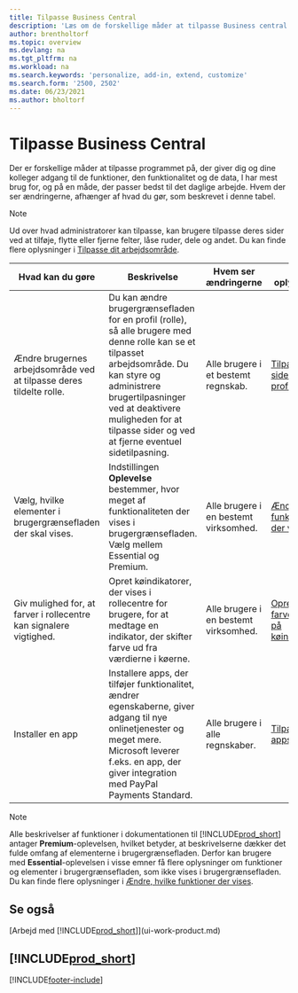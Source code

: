 ```yaml
---
title: Tilpasse Business Central
description: 'Læs om de forskellige måder at tilpasse Business central på, så du får bedre adgang til funktioner og funktioner, du har brug for, som i dit daglige arbejde.'
author: brentholtorf
ms.topic: overview
ms.devlang: na
ms.tgt_pltfrm: na
ms.workload: na
ms.search.keywords: 'personalize, add-in, extend, customize'
ms.search.form: '2500, 2502'
ms.date: 06/23/2021
ms.author: bholtorf
---
```

# <a name="customize-business-central"></a>Tilpasse Business Central

Der er forskellige måder at tilpasse programmet på, der giver dig og dine kolleger adgang til de funktioner, den funktionalitet og de data, I har mest brug for, og på en måde, der passer bedst til det daglige arbejde. Hvem der ser ændringerne, afhænger af hvad du gør, som beskrevet i denne tabel.

> [!NOTE]
> Ud over hvad administratorer kan tilpasse, kan brugere tilpasse deres sider ved at tilføje, flytte eller fjerne felter, låse ruder, dele og andet. Du kan finde flere oplysninger i [Tilpasse dit arbejdsområde](ui-personalization-user.md).

| Hvad kan du gøre    |  Beskrivelse  |  Hvem ser ændringerne  |  Flere oplysninger  |
|-----|---------------|---------|-------|
|Ændre brugernes arbejdsområde ved at tilpasse deres tildelte rolle.|Du kan ændre brugergrænsefladen for en profil (rolle), så alle brugere med denne rolle kan se et tilpasset arbejdsområde. Du kan styre og administrere brugertilpasninger ved at deaktivere muligheden for at tilpasse sider og ved at fjerne eventuel sidetilpasning.|Alle brugere i et bestemt regnskab.|[Tilpasse sider til profiler](ui-personalization-manage.md)|
|Vælg, hvilke elementer i brugergrænsefladen der skal vises.|Indstillingen **Oplevelse** bestemmer, hvor meget af funktionaliteten der vises i brugergrænsefladen. Vælg mellem Essential og Premium.|Alle brugere i en bestemt virksomhed.|[Ændre, hvilke funktioner der vises](ui-experiences.md)|
|Giv mulighed for, at farver i rollecentre kan signalere vigtighed.|Opret køindikatorer, der vises i rollecentre for brugere, for at medtage en indikator, der skifter farve ud fra værdierne i køerne.|Alle brugere i en bestemt virksomhed.|[Oprette en farveindikator på køindikatorer](admin-how-set-up-colored-indicator-on-cues.md)|
|Installer en app|Installere apps, der tilføjer funktionalitet, ændrer egenskaberne, giver adgang til nye onlinetjenester og meget mere. Microsoft leverer f.eks. en app, der giver integration med PayPal Payments Standard.|Alle brugere i alle regnskaber.|[Tilpasse med apps](ui-extensions.md)|

> [!NOTE]
> Alle beskrivelser af funktioner i dokumentationen til [!INCLUDE[prod_short](includes/prod_short.md)] antager **Premium**-oplevelsen, hvilket betyder, at beskrivelserne dækker det fulde omfang af elementerne i brugergrænsefladen. Derfor kan brugere med **Essential**-oplevelsen i visse emner få flere oplysninger om funktioner og elementer i brugergrænsefladen, som ikke vises i brugergrænsefladen. Du kan finde flere oplysninger i [Ændre, hvilke funktioner der vises](ui-experiences.md).

## <a name="see-also"></a>Se også

[Arbejd med [!INCLUDE[prod_short](includes/prod_short.md)]](ui-work-product.md)  

## [!INCLUDE[prod_short](includes/free_trial_md.md)]  


[!INCLUDE[footer-include](includes/footer-banner.md)]
